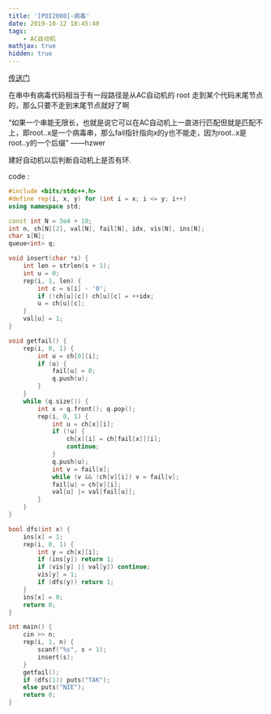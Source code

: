 ```yaml
---
title: '[POI2000]-病毒'
date: 2019-10-12 18:45:40
tags: 
    - AC自动机
mathjax: true
hidden: true
---
```


[传送门](https://www.lydsy.com/JudgeOnline/problem.php?id=2938)

在串中有病毒代码相当于有一段路径是从AC自动机的 root 走到某个代码末尾节点的，那么只要不走到末尾节点就好了啊

“如果一个串能无限长，也就是说它可以在AC自动机上一直进行匹配但就是匹配不上，即root..x是一个病毒串，那么fail指针指向x的y也不能走，因为root..x是root..y的一个后缀” ——hzwer

建好自动机以后判断自动机上是否有环.

code :
``` c++
#include <bits/stdc++.h>
#define rep(i, x, y) for (int i = x; i <= y; i++)
using namespace std;

const int N = 3e4 + 10;
int n, ch[N][2], val[N], fail[N], idx, vis[N], ins[N];
char s[N];
queue<int> q;

void insert(char *s) {
    int len = strlen(s + 1);
    int u = 0;
    rep(i, 1, len) {
        int c = s[i] - '0';
        if (!ch[u][c]) ch[u][c] = ++idx;
        u = ch[u][c];
    }
    val[u] = 1;
}

void getfail() {
    rep(i, 0, 1) {
        int u = ch[0][i];
        if (u) {
            fail[u] = 0;
            q.push(u);
        }
    }
    while (q.size()) {
        int x = q.front(); q.pop();
        rep(i, 0, 1) {
            int u = ch[x][i];
            if (!u) {
                ch[x][i] = ch[fail[x]][i];
                continue;
            }
            q.push(u);
            int v = fail[x];
            while (v && !ch[v][i]) v = fail[v];
            fail[u] = ch[v][i];
            val[u] |= val[fail[u]];
        }
    }
}

bool dfs(int x) {
    ins[x] = 1;
    rep(i, 0, 1) {
        int y = ch[x][i];
        if (ins[y]) return 1;
        if (vis[y] || val[y]) continue;
        vis[y] = 1;
        if (dfs(y)) return 1;
    }
    ins[x] = 0;
    return 0;
}

int main() {
    cin >> n;
    rep(i, 1, n) {
        scanf("%s", s + 1);
        insert(s);
    }
    getfail();
    if (dfs(1)) puts("TAK");
    else puts("NIE");
    return 0;
}
```